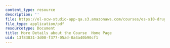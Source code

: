 ```yaml
---
content_type: resource
description: ''
file: https://ol-ocw-studio-app-qa.s3.amazonaws.com/courses/es-s10-drugs-and-the-brain-spring-2013/13f838313d00f37705ad0a4a40b90cf1_MITES_S10S13_Details.pdf
file_type: application/pdf
resourcetype: Document
title: More Details about the Course  Home Page
uid: 13f83831-3d00-f377-05ad-0a4a40b90cf1
---
```

